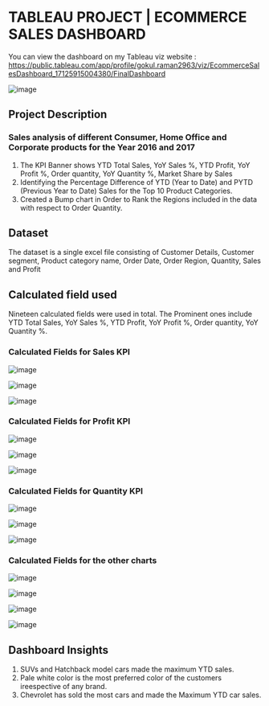 # TABLEAU PROJECT | ECOMMERCE SALES DASHBOARD
You can view the dashboard on my Tableau viz website : https://public.tableau.com/app/profile/gokul.raman2963/viz/EcommerceSalesDashboard_17125915004380/FinalDashboard

![image](https://github.com/Gokul-Raman-98/Tableau-Projects/assets/168402268/93c5919e-1c5c-4de8-9a57-17798a844b43)


## Project Description
### Sales analysis of different Consumer, Home Office and Corporate products for the Year 2016 and 2017

1. The KPI Banner shows YTD Total Sales, YoY Sales %, YTD Profit, YoY Profit %, Order quantity, YoY Quantity %, Market Share by Sales
2. Identifying the Percentage Difference of YTD (Year to Date) and PYTD (Previous Year to Date) Sales for the Top 10 Product Categories.
3. Created a Bump chart in Order to Rank the Regions included in the data with respect to Order Quantity.

## Dataset
The dataset is a single excel file consisting of Customer Details, Customer segment, Product category name, Order Date, Order Region, Quantity, Sales and Profit

## Calculated field used
Nineteen calculated fields were used in total. The Prominent ones include YTD Total Sales, YoY Sales %, YTD Profit, YoY Profit %, Order quantity, YoY Quantity %.

### Calculated Fields for Sales KPI
![image](https://github.com/Gokul-Raman-98/Tableau-Projects/assets/168402268/579e1d33-5c3f-4955-acac-91ab82f7cbbc)

![image](https://github.com/Gokul-Raman-98/Tableau-Projects/assets/168402268/cee66ea1-ffb4-46fa-b185-527f5ab68559)

![image](https://github.com/Gokul-Raman-98/Tableau-Projects/assets/168402268/b68c8d8e-e3db-4abc-a06a-dc89bf709b98)

### Calculated Fields for Profit KPI
![image](https://github.com/Gokul-Raman-98/Tableau-Projects/assets/168402268/ba6b5deb-fa13-4a19-a04b-3e94a883283f)

![image](https://github.com/Gokul-Raman-98/Tableau-Projects/assets/168402268/88d47a73-85bc-4500-addd-3392ff584dac)

![image](https://github.com/Gokul-Raman-98/Tableau-Projects/assets/168402268/a048a2f2-fbb6-4a7a-9cb8-d0b40a209830)

### Calculated Fields for Quantity KPI
![image](https://github.com/Gokul-Raman-98/Tableau-Projects/assets/168402268/16f8bf1c-04fe-4b81-be7f-6f12be59d948)

![image](https://github.com/Gokul-Raman-98/Tableau-Projects/assets/168402268/fe2f67fa-3dd9-49fe-a309-101842ee724a)

![image](https://github.com/Gokul-Raman-98/Tableau-Projects/assets/168402268/b2eb6a73-2f54-44bc-95ed-f0ef4b24dbe3)


### Calculated Fields for the other charts
![image](https://github.com/Gokul-Raman-98/Tableau-Projects/assets/168402268/c0625ddf-0109-416d-942d-34afa56e059e)

![image](https://github.com/Gokul-Raman-98/Tableau-Projects/assets/168402268/fe81b7eb-039a-4723-998b-b1f373a5649a)

![image](https://github.com/Gokul-Raman-98/Tableau-Projects/assets/168402268/5a23eb30-f85b-4275-b3dc-2aa88c67c6be)

![image](https://github.com/Gokul-Raman-98/Tableau-Projects/assets/168402268/5940e66e-9dcb-4f54-bf6d-3fb43680ce9b)

## Dashboard Insights

1. SUVs and Hatchback model cars made the maximum YTD sales.
2. Pale white color is the most preferred color of the customers ireespective of any brand.
3. Chevrolet has sold the most cars and made the Maximum YTD car sales.



